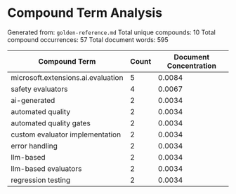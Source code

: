 # Compound Term Analysis

Generated from: `golden-reference.md`
Total unique compounds: 10
Total compound occurrences: 57
Total document words: 595

| Compound Term | Count | Document Concentration |
|---------------|-------|------------------------|
| microsoft.extensions.ai.evaluation | 5 | 0.0084 |
| safety evaluators | 4 | 0.0067 |
| ai-generated | 2 | 0.0034 |
| automated quality | 2 | 0.0034 |
| automated quality gates | 2 | 0.0034 |
| custom evaluator implementation | 2 | 0.0034 |
| error handling | 2 | 0.0034 |
| llm-based | 2 | 0.0034 |
| llm-based evaluators | 2 | 0.0034 |
| regression testing | 2 | 0.0034 |

